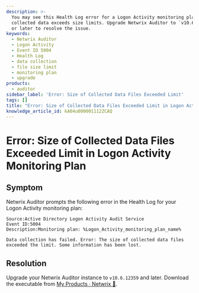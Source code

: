 ```yaml
---
description: >-
  You may see this Health Log error for a Logon Activity monitoring plan when
  collected data exceeds size limits. Upgrade Netwrix Auditor to `v10.6.12359`
  or later to resolve the issue.
keywords:
  - Netwrix Auditor
  - Logon Activity
  - Event ID 5004
  - Health Log
  - data collection
  - file size limit
  - monitoring plan
  - upgrade
products:
  - auditor
sidebar_label: 'Error: Size of Collected Data Files Exceeded Limit'
tags: []
title: "Error: Size of Collected Data Files Exceeded Limit in Logon Activity Monitoring Plan"
knowledge_article_id: kA04u000001112ZCAQ
---
```


# Error: Size of Collected Data Files Exceeded Limit in Logon Activity Monitoring Plan

## Symptom

Netwrix Auditor prompts the following error in the Health Log for your Logon Activity monitoring plan:

```text
Source:Active Directory Logon Activity Audit Service
Event ID:5004
Description:Monitoring plan: %Logon_Activity_monitoring_plan_name%
        
Data collection has failed. Error: The size of collected data files exceeded the limit. Some information has been lost.
```

## Resolution

Upgrade your Netwrix Auditor instance to `v10.6.12359` and later. Download the executable from [My Products · Netwrix 🤝](https://www.netwrix.com/my_products.html).
